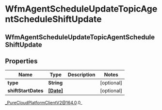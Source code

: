 # WfmAgentScheduleUpdateTopicAgentScheduleShiftUpdate

## WfmAgentScheduleUpdateTopicAgentScheduleShiftUpdate

## Properties

|Name | Type | Description | Notes|
|------------ | ------------- | ------------- | -------------|
| **type** | **String** |  | [optional] |
| **shiftStartDates** | [**[Date]**](Date) |  | [optional] |



_PureCloudPlatformClientV2@164.0.0_
